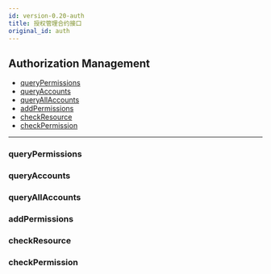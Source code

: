 ```yaml
---
id: version-0.20-auth
title: 授权管理合约接口
original_id: auth
---
```



<h2 class="hover-list">Authorization Management</h2>

* [queryPermissions](#queryPermissions)
* [queryAccounts](#queryAccounts)
* [queryAllAccounts](#queryAllAccounts)
* [addPermissions](#addPermissions)
* [checkResource](#checkResource)
* [checkPermission](#checkPermission)

* * *

### queryPermissions

### queryAccounts

### queryAllAccounts

### addPermissions

### checkResource

### checkPermission